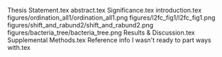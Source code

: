 Thesis Statement.tex
abstract.tex
Significance.tex
introduction.tex
figures/ordination_all1/ordination_all1.png
figures/l2fc_fig1/l2fc_fig1.png
figures/shift_and_rabund2/shift_and_rabund2.png
figures/bacteria_tree/bacteria_tree.png
Results & Discussion.tex
Supplemental Methods.tex
Reference info I wasn't ready to part ways with.tex
